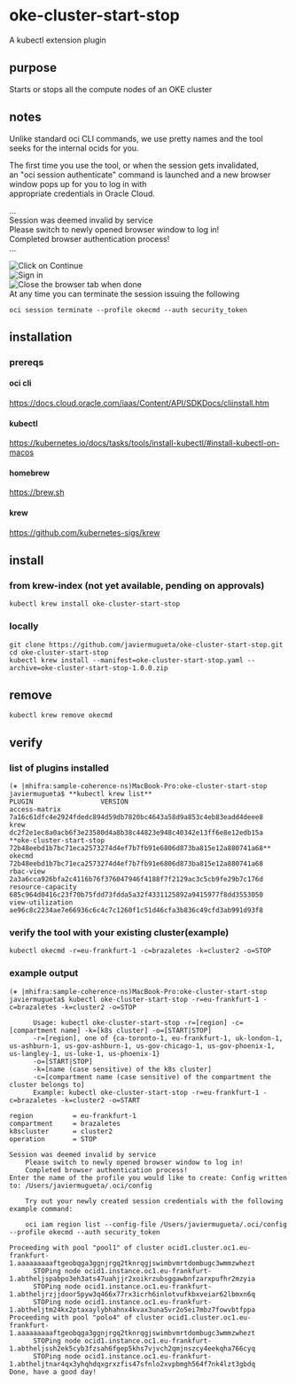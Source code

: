 # oke-cluster-start-stop
A kubectl extension plugin

## purpose
Starts or stops all the compute nodes of an OKE cluster
## notes
Unlike standard oci CLI commands, we use pretty names and the tool  
seeks for the internal ocids for you.  

The first time you use the tool, or when the session gets invalidated,  
an "oci session authenticate" command is launched and a
new browser window pops up for you to log in with  
appropriate credentials in Oracle Cloud.  

...  
Session was deemed invalid by service  
    Please switch to newly opened browser window to log in!  
    Completed browser authentication process!  
...  

![Click on Continue](https://github.com/javiermugueta/okecmd/blob/master/a.jpg)
<br>
![Sign in](https://github.com/javiermugueta/okecmd/blob/master/c.jpg)
<br>
![Close the browser tab when done](https://github.com/javiermugueta/okecmd/blob/master/b.jpg)
<br>
At any time you can terminate the session issuing the following
```
oci session terminate --profile okecmd --auth security_token
```
## installation 
### prereqs
#### oci cli
https://docs.cloud.oracle.com/iaas/Content/API/SDKDocs/cliinstall.htm
#### kubectl
https://kubernetes.io/docs/tasks/tools/install-kubectl/#install-kubectl-on-macos
#### homebrew
https://brew.sh
#### krew
https://github.com/kubernetes-sigs/krew <br>
## install
### from krew-index (not yet available, pending on approvals)
```
kubectl krew install oke-cluster-start-stop
```
### locally
```
git clone https://github.com/javiermugueta/oke-cluster-start-stop.git
cd oke-cluster-start-stop
kubectl krew install --manifest=oke-cluster-start-stop.yaml --archive=oke-cluster-start-stop-1.0.0.zip
```

## remove
```
kubectl krew remove okecmd
```
## verify
### list of plugins installed
```
(⎈ |mhifra:sample-coherence-ns)MacBook-Pro:oke-cluster-start-stop javiermugueta$ **kubectl krew list**
PLUGIN                 VERSION
access-matrix          7a16c61dfc4e2924fdedc894d59db7820bc4643a58d9a853c4eb83eadd4deee8
krew                   dc2f2e1ec8a0acb6f3e23580d4a8b38c44823e948c40342e13ff6e8e12edb15a
**oke-cluster-start-stop 72b48eebd1b7bc71eca2573274d4ef7b7fb91e6806d873ba815e12a880741a68**
okecmd                 72b48eebd1b7bc71eca2573274d4ef7b7fb91e6806d873ba815e12a880741a68
rbac-view              2a3a6cca926bfa2c4116b76f376047946f4188f7f2129ac3c5cb9fe29b7c176d
resource-capacity      685c964d0416c23f70b75fdd73fdda5a32f4331125892a9415977f8dd3553050
view-utilization       ae96c8c2234ae7e66936c6c4c7c1260f1c51d46cfa3b836c49cfd3ab991d93f8
```
### verify the tool with your existing cluster(example)
```
kubectl okecmd -r=eu-frankfurt-1 -c=brazaletes -k=cluster2 -o=STOP
```

### example output
```
(⎈ |mhifra:sample-coherence-ns)MacBook-Pro:oke-cluster-start-stop javiermugueta$ kubectl oke-cluster-start-stop -r=eu-frankfurt-1 -c=brazaletes -k=cluster2 -o=STOP

      Usage: kubectl oke-cluster-start-stop -r=[region] -c=[compartment name] -k=[k8s cluster] -o=[START|STOP]
      -r=[region], one of {ca-toronto-1, eu-frankfurt-1, uk-london-1, us-ashburn-1, us-gov-ashburn-1, us-gov-chicago-1, us-gov-phoenix-1, us-langley-1, us-luke-1, us-phoenix-1}
      -o=[START|STOP]
      -k=[name (case sensitive) of the k8s cluster]
      -c=[compartment name (case sensitive) of the compartment the cluster belongs to]
      Example: kubectl oke-cluster-start-stop -r=eu-frankfurt-1 -c=brazaletes -k=cluster2 -o=START

region          = eu-frankfurt-1
compartment     = brazaletes
k8scluster      = cluster2
operation       = STOP

Session was deemed invalid by service
    Please switch to newly opened browser window to log in!
    Completed browser authentication process!
Enter the name of the profile you would like to create: Config written to: /Users/javiermugueta/.oci/config

    Try out your newly created session credentials with the following example command:

    oci iam region list --config-file /Users/javiermugueta/.oci/config --profile okecmd --auth security_token

Proceeding with pool "pool1" of cluster ocid1.cluster.oc1.eu-frankfurt-1.aaaaaaaaaftgeobqga3ggnjrgq2tknrqgjswimbvmrtdombugc3wmmzwhezt
      STOPing node ocid1.instance.oc1.eu-frankfurt-1.abtheljspabpo3eh3ats47uahjjr2xoikrzubsggawbnfzarxpufhr2mzyia
      STOPing node ocid1.instance.oc1.eu-frankfurt-1.abtheljrzjjdoor5pyw3q466x77rx3icrh6inlotvufkbxveiar62lbmxn6q
      STOPing node ocid1.instance.oc1.eu-frankfurt-1.abtheljtm24kx2ptaxaylybhahnx4kvax3una5vr2o5ei7mbz7fowvbtfppa
Proceeding with pool "polo4" of cluster ocid1.cluster.oc1.eu-frankfurt-1.aaaaaaaaaftgeobqga3ggnjrgq2tknrqgjswimbvmrtdombugc3wmmzwhezt
      STOPing node ocid1.instance.oc1.eu-frankfurt-1.abtheljssh2ek5cyb3fzsah6fgep5khs7vjvch2qmjnszcy4eekqha766cyq
      STOPing node ocid1.instance.oc1.eu-frankfurt-1.abtheljtnar4qx3yhqhdqxgrxzfis47sfnlo2xvpbmgh564f7nk4lzt3gbdq
Done, have a good day!
```